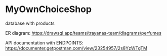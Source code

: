 # MyOwnChoiceShop

database with products

ER diagram: https://drawsql.app/teams/trayanas-team/diagrams/perfumes

API documentation with ENDPOINTS:
https://documenter.getpostman.com/view/23254957/2s8YzWTgTM
